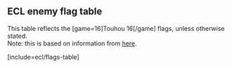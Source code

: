 ## ECL enemy flag table
This table reflects the [game=16]Touhou 16[/game] flags, unless otherwise stated.  
Note: this is based on information from [here](https://thwiki.cc/%E8%84%9A%E6%9C%AC%E5%AF%B9%E7%85%A7%E8%A1%A8/ECL/%E7%AC%AC%E5%9B%9B%E4%B8%96%E4%BB%A3).

[include=ecl/flags-table]
